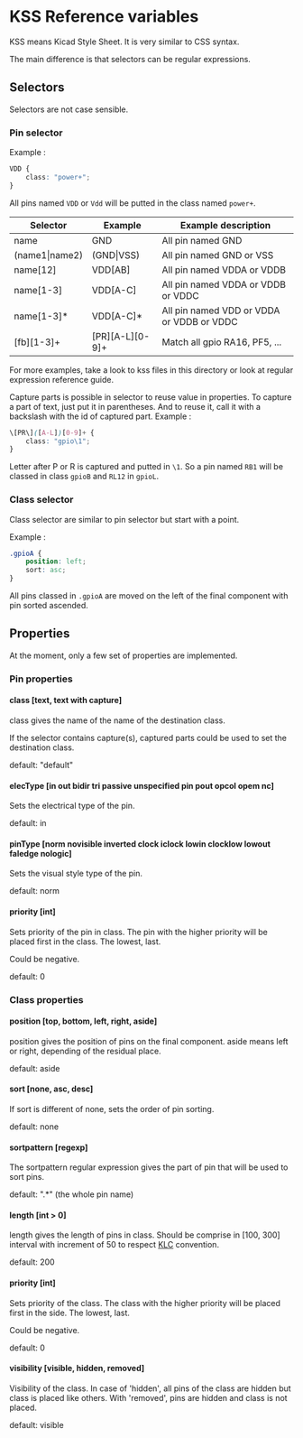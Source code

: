 # KSS Reference variables

KSS means Kicad Style Sheet. It is very similar to CSS syntax.

The main difference is that selectors can be regular expressions.

## Selectors

Selectors are not case sensible.

### Pin selector

Example :

```CSS
VDD {
    class: "power+";
}
```

All pins named `VDD` or `Vdd` will be putted in the class named `power+`.

|Selector|Example|Example description|
|--------|-------|-------------------|
|name|GND|All pin named GND|
|(name1\|name2)|(GND\|VSS)         |All pin named GND or VSS|
|name[12]      |VDD[AB]            |All pin named VDDA or VDDB|
|name[1-3]     |VDD[A-C]           |All pin named VDDA or VDDB or VDDC|
|name[1-3]*    |VDD[A-C]*          |All pin named VDD or VDDA or VDDB or VDDC|
|\[fb\]\[1-3\]+|\[PR\]\[A-L\][0-9]+|Match all gpio RA16, PF5, ...|

For more examples, take a look to kss files in this directory or look at regular expression reference guide.

Capture parts is possible in selector to reuse value in properties. To capture a part of text, just put it in parentheses. And to reuse it, call it with a backslash  with the id of captured part. Example :

```CSS
\[PR\]([A-L])[0-9]+ {
    class: "gpio\1";
}
```

Letter after P or R is captured and putted in `\1`. So a pin named `RB1` will be classed in class `gpioB` and `RL12` in `gpioL`.

### Class selector

Class selector are similar to pin selector but start with a point.

Example :

```CSS
.gpioA {
    position: left;
    sort: asc;
}
```

All pins classed in `.gpioA` are moved on the left of the final component with pin sorted ascended.

## Properties

At the moment, only a few set of properties are implemented.

### Pin properties

#### class [text, text with capture]

class gives the name of the name of the destination class.

If the selector contains capture(s), captured parts could be used to set the destination class.

default: "default"

#### elecType [in out bidir tri passive unspecified pin pout opcol opem nc]

Sets the electrical type of the pin.

default: in

#### pinType [norm novisible inverted clock iclock lowin clocklow lowout faledge nologic]

Sets the visual style type of the pin.

default: norm

#### priority [int]

Sets priority of the pin in class. The pin with the higher priority will be placed first in the class. The lowest, last.

Could be negative.

default: 0

### Class properties

#### position [top, bottom, left, right, aside]

position gives the position of pins on the final component. aside means left or right, depending of the residual place.

default: aside

#### sort [none, asc, desc]

If sort is different of none, sets the order of pin sorting.

default: none

#### sortpattern [regexp]

The sortpattern regular expression gives the part of pin that will be used to sort pins.

default: ".*" (the whole pin name)

#### length [int > 0]

length gives the length of pins in class. Should be comprise in [100, 300] interval with increment of 50 to respect [KLC](http://kicad-pcb.org/libraries/klc/) convention.

default: 200

#### priority [int]

Sets priority of the class. The class with the higher priority will be placed first in the side. The lowest, last.

Could be negative.

default: 0

#### visibility [visible, hidden, removed]

Visibility of the class. In case of 'hidden', all pins of the class are hidden but class is placed like others. With 'removed', pins are hidden and class is not placed.

default: visible
